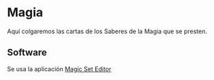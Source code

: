 # Magia
Aquí colgaremos las cartas de los Saberes de la Magia que se presten.

## Software
Se usa la aplicación [Magic Set Editor](http://magicseteditor.boards.net/page/downloads)

